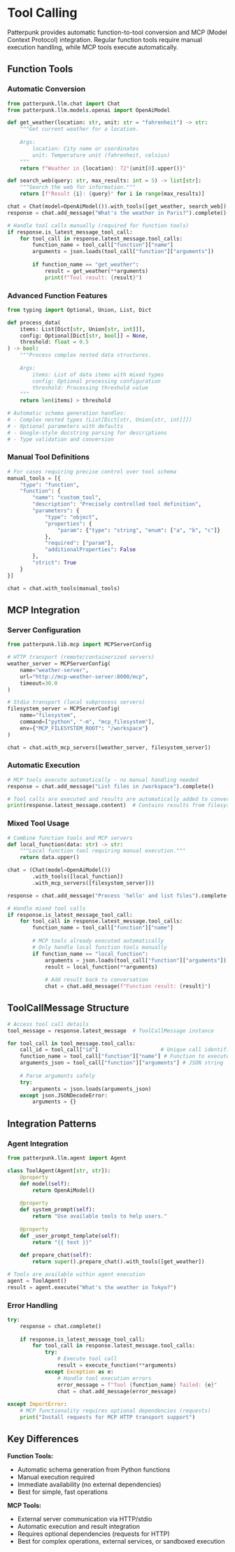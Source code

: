 # Tool Calling

Patterpunk provides automatic function-to-tool conversion and MCP (Model Context Protocol) integration. Regular function tools require manual execution handling, while MCP tools execute automatically.

## Function Tools

### Automatic Conversion

```python
from patterpunk.llm.chat import Chat
from patterpunk.llm.models.openai import OpenAiModel

def get_weather(location: str, unit: str = "fahrenheit") -> str:
    """Get current weather for a location.
    
    Args:
        location: City name or coordinates
        unit: Temperature unit (fahrenheit, celsius)
    """
    return f"Weather in {location}: 72°{unit[0].upper()}"

def search_web(query: str, max_results: int = 5) -> list[str]:
    """Search the web for information."""
    return [f"Result {i}: {query}" for i in range(max_results)]

chat = Chat(model=OpenAiModel()).with_tools([get_weather, search_web])
response = chat.add_message("What's the weather in Paris?").complete()

# Handle tool calls manually (required for function tools)
if response.is_latest_message_tool_call:
    for tool_call in response.latest_message.tool_calls:
        function_name = tool_call["function"]["name"]
        arguments = json.loads(tool_call["function"]["arguments"])
        
        if function_name == "get_weather":
            result = get_weather(**arguments)
            print(f"Tool result: {result}")
```

### Advanced Function Features

```python
from typing import Optional, Union, List, Dict

def process_data(
    items: List[Dict[str, Union[str, int]]],
    config: Optional[Dict[str, bool]] = None,
    threshold: float = 0.5
) -> bool:
    """Process complex nested data structures.
    
    Args:
        items: List of data items with mixed types
        config: Optional processing configuration
        threshold: Processing threshold value
    """
    return len(items) > threshold

# Automatic schema generation handles:
# - Complex nested types (List[Dict[str, Union[str, int]]])
# - Optional parameters with defaults
# - Google-style docstring parsing for descriptions
# - Type validation and conversion
```

### Manual Tool Definitions

```python
# For cases requiring precise control over tool schema
manual_tools = [{
    "type": "function",
    "function": {
        "name": "custom_tool",
        "description": "Precisely controlled tool definition",
        "parameters": {
            "type": "object",
            "properties": {
                "param": {"type": "string", "enum": ["a", "b", "c"]}
            },
            "required": ["param"],
            "additionalProperties": False
        },
        "strict": True
    }
}]

chat = chat.with_tools(manual_tools)
```

## MCP Integration

### Server Configuration

```python
from patterpunk.lib.mcp import MCPServerConfig

# HTTP transport (remote/containerized servers)
weather_server = MCPServerConfig(
    name="weather-server",
    url="http://mcp-weather-server:8000/mcp",
    timeout=30.0
)

# Stdio transport (local subprocess servers)  
filesystem_server = MCPServerConfig(
    name="filesystem",
    command=["python", "-m", "mcp_filesystem"],
    env={"MCP_FILESYSTEM_ROOT": "/workspace"}
)

chat = chat.with_mcp_servers([weather_server, filesystem_server])
```

### Automatic Execution

```python
# MCP tools execute automatically - no manual handling needed
response = chat.add_message("List files in /workspace").complete()

# Tool calls are executed and results are automatically added to conversation
print(response.latest_message.content)  # Contains results from filesystem tool
```

### Mixed Tool Usage

```python
# Combine function tools and MCP servers
def local_function(data: str) -> str:
    """Local function tool requiring manual execution."""
    return data.upper()

chat = (Chat(model=OpenAiModel())
        .with_tools([local_function])
        .with_mcp_servers([filesystem_server]))

response = chat.add_message("Process 'hello' and list files").complete()

# Handle mixed tool calls
if response.is_latest_message_tool_call:
    for tool_call in response.latest_message.tool_calls:
        function_name = tool_call["function"]["name"]
        
        # MCP tools already executed automatically
        # Only handle local function tools manually
        if function_name == "local_function":
            arguments = json.loads(tool_call["function"]["arguments"])
            result = local_function(**arguments)
            
            # Add result back to conversation
            chat = chat.add_message(f"Function result: {result}")
```

## ToolCallMessage Structure

```python
# Access tool call details
tool_message = response.latest_message  # ToolCallMessage instance

for tool_call in tool_message.tool_calls:
    call_id = tool_call["id"]                    # Unique call identifier
    function_name = tool_call["function"]["name"] # Function to execute
    arguments_json = tool_call["function"]["arguments"] # JSON string
    
    # Parse arguments safely
    try:
        arguments = json.loads(arguments_json)
    except json.JSONDecodeError:
        arguments = {}
```

## Integration Patterns

### Agent Integration

```python
from patterpunk.llm.agent import Agent

class ToolAgent(Agent[str, str]):
    @property
    def model(self):
        return OpenAiModel()
    
    @property
    def system_prompt(self):
        return "Use available tools to help users."
    
    @property
    def _user_prompt_template(self):
        return "{{ text }}"
    
    def prepare_chat(self):
        return super().prepare_chat().with_tools([get_weather])

# Tools are available within agent execution
agent = ToolAgent()
result = agent.execute("What's the weather in Tokyo?")
```

### Error Handling

```python
try:
    response = chat.complete()
    
    if response.is_latest_message_tool_call:
        for tool_call in response.latest_message.tool_calls:
            try:
                # Execute tool call
                result = execute_function(**arguments)
            except Exception as e:
                # Handle tool execution errors
                error_message = f"Tool {function_name} failed: {e}"
                chat = chat.add_message(error_message)
                
except ImportError:
    # MCP functionality requires optional dependencies (requests)
    print("Install requests for MCP HTTP transport support")
```

## Key Differences

**Function Tools:**
- Automatic schema generation from Python functions
- Manual execution required
- Immediate availability (no external dependencies)
- Best for simple, fast operations

**MCP Tools:**
- External server communication via HTTP/stdio
- Automatic execution and result integration
- Requires optional dependencies (requests for HTTP)
- Best for complex operations, external services, or sandboxed execution
